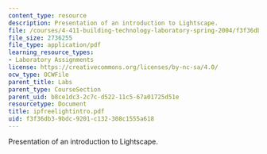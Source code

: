 ```yaml
---
content_type: resource
description: Presentation of an introduction to Lightscape.
file: /courses/4-411-building-technology-laboratory-spring-2004/f3f36db39bdc9201c132308c1555a618_ipfreelightintro.pdf
file_size: 2736255
file_type: application/pdf
learning_resource_types:
- Laboratory Assignments
license: https://creativecommons.org/licenses/by-nc-sa/4.0/
ocw_type: OCWFile
parent_title: Labs
parent_type: CourseSection
parent_uid: b8ce1dc3-2c7c-d522-11c5-67a01725d51e
resourcetype: Document
title: ipfreelightintro.pdf
uid: f3f36db3-9bdc-9201-c132-308c1555a618
---
```

Presentation of an introduction to Lightscape.